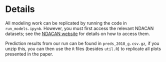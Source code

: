 # Details

All modeling work can be replicated by running the code in ```run_models.ipynb```. However, you must first access the relevant NDACAN datasets; see the [NDACAN website](https://www.ndacan.acf.hhs.gov/) for details on how to access them.

Prediction results from our run can be found in ```preds_2018_g.csv.gz```, if you unzip this, you can then use the ```R``` files (besides ```util.R```) to replicate all plots presented in the paper.
